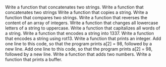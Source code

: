 Write a function that concatenates two strings.
Write a function that concatenates two strings
Write a function that copies a string.
Write a function that compares two strings.
Write a function that reverses the content of an array of integers.
Write a function that changes all lowercase letters of a string to uppercase.
Write a function that capitalizes all words of a string.
Write a function that encodes a string into 1337.
Write a function that encodes a string using rot13.
Write a function that prints an integer.
Add one line to this code, so that the program prints a[2] = 98, followed by a new line.
Add one line to this code, so that the program prints a[2] = 98, followed by a new line.
Write a function that adds two numbers.
Write a function that prints a buffer.

